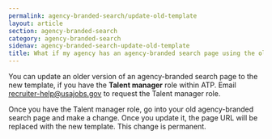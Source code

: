 ```yaml
---
permalink: agency-branded-search/update-old-template
layout: article
section: agency-branded-search
category: agency-branded-search
sidenav: agency-branded-search-update-old-template
title: What if my agency has an agency-branded search page using the old template?
---
```


You can update an older version of an agency-branded search page to the new template, if you have the **Talent manager** role within ATP. Email [recruiter-help@usajobs.gov](mailto:recruiter-help@usajobs.gov) to request the Talent manager role.

Once you have the Talent manager role, go into your old agency-branded search page and make a change. Once you update it, the page URL will be replaced with the new template. This change is permanent. 
